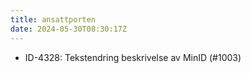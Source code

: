 ```yaml
---
title: ansattporten
date: 2024-05-30T08:30:17Z
---
```

- ID-4328: Tekstendring beskrivelse av MinID (#1003)

